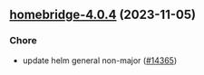 

## [homebridge-4.0.4](https://github.com/truecharts/charts/compare/homebridge-4.0.3...homebridge-4.0.4) (2023-11-05)

### Chore

- update helm general non-major ([#14365](https://github.com/truecharts/charts/issues/14365))
  
  